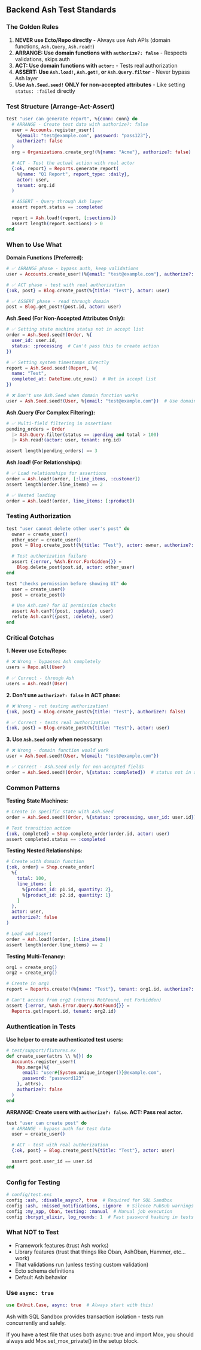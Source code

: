 ## Backend Ash Test Standards

### The Golden Rules

1. **NEVER use Ecto/Repo directly** - Always use Ash APIs (domain functions, `Ash.Query`, `Ash.read!`)
2. **ARRANGE: Use domain functions with `authorize?: false`** - Respects validations, skips auth
3. **ACT: Use domain functions with `actor:`** - Tests real authorization
4. **ASSERT: Use `Ash.load!`, `Ash.get!`, or `Ash.Query.filter`** - Never bypass Ash layer
5. **Use `Ash.Seed.seed!` ONLY for non-accepted attributes** - Like setting `status: :failed` directly

### Test Structure (Arrange-Act-Assert)

```elixir
test "user can generate report", %{conn: conn} do
  # ARRANGE - Create test data with authorize?: false
  user = Accounts.register_user!(
    %{email: "test@example.com", password: "pass123"},
    authorize?: false
  )
  org = Organizations.create_org!(%{name: "Acme"}, authorize?: false)

  # ACT - Test the actual action with real actor
  {:ok, report} = Reports.generate_report(
    %{name: "Q1 Report", report_type: :daily},
    actor: user,
    tenant: org.id
  )

  # ASSERT - Query through Ash layer
  assert report.status == :completed

  report = Ash.load!(report, [:sections])
  assert length(report.sections) > 0
end
```

### When to Use What

**Domain Functions (Preferred):**

```elixir
# ✅ ARRANGE phase - bypass auth, keep validations
user = Accounts.create_user!(%{email: "test@example.com"}, authorize?: false)

# ✅ ACT phase - test with real authorization
{:ok, post} = Blog.create_post(%{title: "Test"}, actor: user)

# ✅ ASSERT phase - read through domain
post = Blog.get_post!(post.id, actor: user)
```

**Ash.Seed (For Non-Accepted Attributes Only):**

```elixir
# ✅ Setting state machine status not in accept list
order = Ash.Seed.seed!(Order, %{
  user_id: user.id,
  status: :processing  # Can't pass this to create action
})

# ✅ Setting system timestamps directly
report = Ash.Seed.seed!(Report, %{
  name: "Test",
  completed_at: DateTime.utc_now()  # Not in accept list
})

# ❌ Don't use Ash.Seed when domain function works
user = Ash.Seed.seed!(User, %{email: "test@example.com"})  # Use domain function!
```

**Ash.Query (For Complex Filtering):**

```elixir
# ✅ Multi-field filtering in assertions
pending_orders = Order
  |> Ash.Query.filter(status == :pending and total > 100)
  |> Ash.read!(actor: user, tenant: org.id)

assert length(pending_orders) == 3
```

**Ash.load! (For Relationships):**

```elixir
# ✅ Load relationships for assertions
order = Ash.load!(order, [:line_items, :customer])
assert length(order.line_items) == 2

# ✅ Nested loading
order = Ash.load!(order, line_items: [:product])
```

### Testing Authorization

```elixir
test "user cannot delete other user's post" do
  owner = create_user()
  other_user = create_user()
  post = Blog.create_post!(%{title: "Test"}, actor: owner, authorize?: false)

  # Test authorization failure
  assert {:error, %Ash.Error.Forbidden{}} =
    Blog.delete_post(post.id, actor: other_user)
end

test "checks permission before showing UI" do
  user = create_user()
  post = create_post()

  # Use Ash.can? for UI permission checks
  assert Ash.can?({post, :update}, user)
  refute Ash.can?({post, :delete}, user)
end
```

### Critical Gotchas

**1. Never use Ecto/Repo:**

```elixir
# ❌ Wrong - bypasses Ash completely
users = Repo.all(User)

# ✅ Correct - through Ash
users = Ash.read!(User)
```

**2. Don't use `authorize?: false` in ACT phase:**

```elixir
# ❌ Wrong - not testing authorization!
{:ok, post} = Blog.create_post(%{title: "Test"}, authorize?: false)

# ✅ Correct - tests real authorization
{:ok, post} = Blog.create_post(%{title: "Test"}, actor: user)
```

**3. Use `Ash.Seed` only when necessary:**

```elixir
# ❌ Wrong - domain function would work
user = Ash.Seed.seed!(User, %{email: "test@example.com"})

# ✅ Correct - Ash.Seed only for non-accepted fields
order = Ash.Seed.seed!(Order, %{status: :completed})  # status not in accept
```

### Common Patterns

**Testing State Machines:**

```elixir
# Create in specific state with Ash.Seed
order = Ash.Seed.seed!(Order, %{status: :processing, user_id: user.id})

# Test transition action
{:ok, completed} = Shop.complete_order(order.id, actor: user)
assert completed.status == :completed
```

**Testing Nested Relationships:**

```elixir
# Create with domain function
{:ok, order} = Shop.create_order(
  %{
    total: 100,
    line_items: [
      %{product_id: p1.id, quantity: 2},
      %{product_id: p2.id, quantity: 1}
    ]
  },
  actor: user,
  authorize?: false
)

# Load and assert
order = Ash.load!(order, [:line_items])
assert length(order.line_items) == 2
```

**Testing Multi-Tenancy:**

```elixir
org1 = create_org()
org2 = create_org()

# Create in org1
report = Reports.create!(%{name: "Test"}, tenant: org1.id, authorize?: false)

# Can't access from org2 (returns NotFound, not Forbidden)
assert {:error, %Ash.Error.Query.NotFound{}} =
  Reports.get(report.id, tenant: org2.id)
```

### Authentication in Tests

**Use helper to create authenticated test users:**

```elixir
# test/support/fixtures.ex
def create_user(attrs \\ %{}) do
  Accounts.register_user!(
    Map.merge(%{
      email: "user#{System.unique_integer()}@example.com",
      password: "password123"
    }, attrs),
    authorize?: false
  )
end
```

**ARRANGE: Create users with `authorize?: false`. ACT: Pass real actor.**

```elixir
test "user can create post" do
  # ARRANGE - bypass auth for test data
  user = create_user()

  # ACT - test with real authorization
  {:ok, post} = Blog.create_post(%{title: "Test"}, actor: user)

  assert post.user_id == user.id
end
```

### Config for Testing

```elixir
# config/test.exs
config :ash, :disable_async?, true  # Required for SQL Sandbox
config :ash, :missed_notifications, :ignore  # Silence PubSub warnings
config :my_app, Oban, testing: :manual  # Manual job execution
config :bcrypt_elixir, log_rounds: 1  # Fast password hashing in tests
```

### What NOT to Test

- Framework features (trust Ash works)
- Library features (trust that things like Oban, AshOban, Hammer, etc... work)
- That validations run (unless testing custom validation)
- Ecto schema definitions
- Default Ash behavior

### Use `async: true`

```elixir
use ExUnit.Case, async: true  # Always start with this!
```

Ash with SQL Sandbox provides transaction isolation - tests run concurrently and safely.

If you have a test file that uses both async: true and import Mox, you should always add Mox.set_mox_private() in the setup block.

